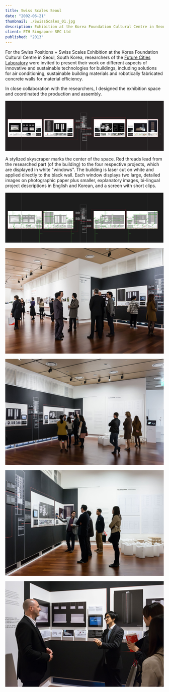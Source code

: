 ```yaml
---
title: Swiss Scales Seoul
date: "2002-06-21"
thumbnail: ./SwissScales_01.jpg
description: Exhibition at the Korea Foundation Cultural Centre in Seoul, South Korea.
client: ETH Singapore SEC Ltd
published: "2013"
---
```


For the Swiss Positions + Swiss Scales Exhibition at the Korea Foundation Cultural Centre in Seoul, South Korea, researchers of the [Future Cities Laboratory](https://fcl.ethz.ch/) were invited to present their work on different aspects of innovative and sustainable technologies for buildings, including solutions for air conditioning, sustainable building materials and robotically fabricated concrete walls for material efficiency.

In close collaboration with the researchers, I designed the exhibition space and coordinated the production and assembly.

<div class="kg-card kg-image-card kg-width-wide ">

![Swiss Scales exhibition impression](./SwissScales_wall_hanging.jpg)

</div>

A stylized skyscraper marks the center of the space. Red threads lead from the researched part (of the building) to the four respective projects, which are displayed in white "windows". The building is laser cut on white and applied directly to the black wall. Each window displays two large, detailed images on photographic paper plus smaller, explanatory images, bi-lingual project descriptions in English and Korean, and a screen with short clips.

<div class="kg-card kg-image-card ">

![Swiss Scales measured](./SwissScales_measured.gif)

</div>

<div class="kg-nopointer">

![Swiss Scales exhibition impression](./SwissScales_02.jpg)

</div>

<div class="kg-nopointer">

![Swiss Scales exhibition impression](./SwissScales_03.jpg)

</div>


<div class="kg-nopointer">

![Swiss Scales exhibition impression](./SwissScales_04.jpg)

</div>


<div class="kg-nopointer">

![Swiss Scales exhibition impression](./SwissScales_05.jpg)

</div>
